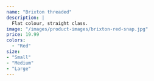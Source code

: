 ```yaml
---
name: "Brixton threaded"
description: |
  Flat colour, straight class.
image: "/images/product-images/brixton-red-snap.jpg"
price: 19.99
colors:
  - "Red"
size:
- "Small"
- "Medium"
- "Large"
---
```

